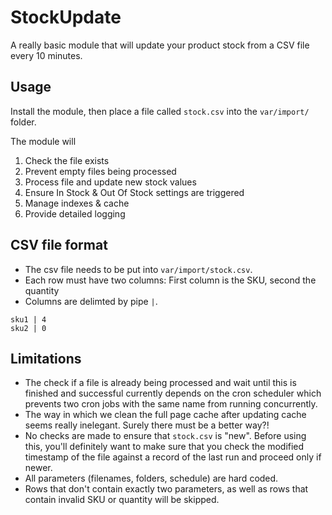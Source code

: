 # StockUpdate

A really basic module that will update your product stock from a CSV file every 10 minutes.

## Usage

Install the module, then place a file called `stock.csv` into the `var/import/` folder.

The module will

1. Check the file exists 
2. Prevent empty files being processed
3. Process file and update new stock values
4. Ensure In Stock & Out Of Stock settings are triggered 
5. Manage indexes & cache
6. Provide detailed logging

## CSV file format

 - The csv file needs to be put into `var/import/stock.csv`.
 - Each row must have two columns: First column is the SKU, second the quantity
 - Columns are delimted by pipe `|`.

```
sku1 | 4
sku2 | 0
```

## Limitations

 - The check if a file is already being processed and wait until this is finished and successful currently depends on the cron scheduler which prevents two cron jobs with the same name from running concurrently.
 - The way in which we clean the full page cache after updating cache seems really inelegant. Surely there must be a better way?!
 - No checks are made to ensure that `stock.csv` is "new". Before using this, you'll definitely want to make sure that you check the modified timestamp of the file against a record of the last run and proceed only if newer.
 - All parameters (filenames, folders, schedule) are hard coded.
 - Rows that don't contain exactly two parameters, as well as rows that contain invalid SKU or quantity will be skipped.
